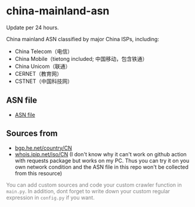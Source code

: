 # china-mainland-asn

Update per 24 hours.

China mainland ASN classified by major China ISPs, including:

* China Telecom（电信）
* China Mobile（tietong included; 中国移动，包含铁通）
* China Unicom（联通）
* CERNET（教育网）
* CSTNET（中国科技网）

## ASN file

* [ASN file](https://github.com/xingpingcn/china-mainland-asn/tree/main/asn_txt)

## Sources from 

* [bgp.he.net/country/CN](https://bgp.he.net/country/CN)
* [whois.ipip.net/iso/CN](https://whois.ipip.net/iso/CN) (I don't know why it can't work on github action with requests package but works on my PC. Thus you can try it on you own network condition and the ASN file in this repo won't be collected from this resource)
 

<font color=#808080>You can add custom sources and code your custom crawler function in `main.py`. In addition, dont forget to write down your custom regular expression in `config.py` if you want.</font>
